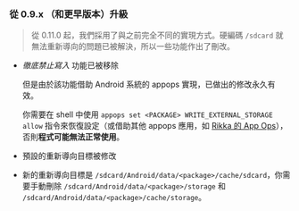 ### 從 0.9.x （和更早版本）升級

> 從 0.11.0 起，我們採用了與之前完全不同的實現方式。硬編碼 `/sdcard` 就無法重新導向的問題已被解決，所以一些功能作出了刪改。

* _徹底禁止寫入_ 功能已被移除

  但是由於該功能借助 Android 系統的 appops 實現，已做出的修改永久有效。
  
  你需要在 shell 中使用 `appops set <PACKAGE> WRITE_EXTERNAL_STORAGE allow` 指令來恢復設定（或借助其他 appops 應用，如 [Rikka 的 App Ops](https://play.google.com/store/apps/details?id=rikka.appops)），否則**程式可能無法正常使用**。

* 預設的重新導向目標被修改
* 
  新的重新導向目標是 `/sdcard/Android/data/<package>/cache/sdcard`，你需要手動刪除 `/sdcard/Android/data/<package>/storage` 和 `/sdcard/Android/data/<package>/cache/storage`。

